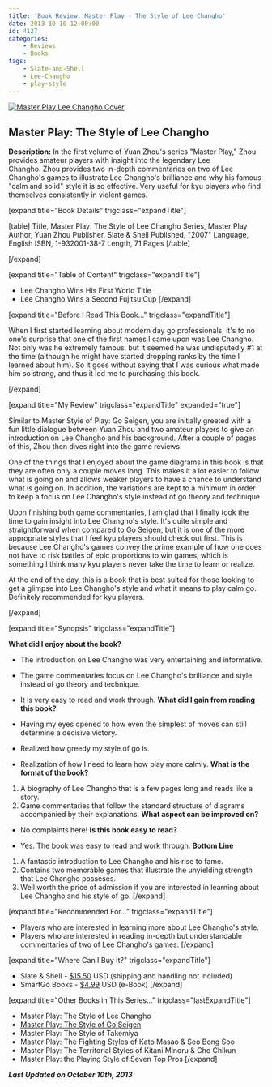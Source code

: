 ```yaml
---
title: 'Book Review: Master Play - The Style of Lee Changho'
date: 2013-10-10 12:00:00
id: 4127
categories:
	- Reviews
	- Books
tags:
	- Slate-and-Shell
	- Lee-Changho
	- play-style
---
```


[![Master Play Lee Changho Cover](http://www.bengozen.com/wp-content/uploads/2013/10/Master-Play-Lee-Changho-Cover.jpg)](http://www.bengozen.com/wp-content/uploads/2013/10/Master-Play-Lee-Changho-Cover.jpg)

## Master Play: The Style of Lee Changho

**Description:** In the first volume of Yuan Zhou's series "Master Play," Zhou provides amateur players with insight into the legendary Lee Changho. Zhou provides two in-depth commentaries on two of Lee Changho's games to illustrate Lee Changho's brilliance and why his famous "calm and solid" style it is so effective. Very useful for kyu players who find themselves consistently in violent games.

<!--more-->

[expand title="Book Details" trigclass="expandTitle"]

[table]
Title, Master Play: The Style of Lee Changho
Series, Master Play
Author, Yuan Zhou
Publisher, Slate &amp; Shell
Published, "2007"
Language, English
ISBN, 1-932001-38-7
Length, 71 Pages
[/table]

[/expand]

[expand title="Table of Content" trigclass="expandTitle"]

*   Lee Changho Wins His First World Title
*   Lee Changho Wins a Second Fujitsu Cup
[/expand]

[expand title="Before I Read This Book..." trigclass="expandTitle"]

When I first started learning about modern day go professionals, it's to no one's surprise that one of the first names I came upon was Lee Changho. Not only was he extremely famous, but it seemed he was undisputedly #1 at the time (although he might have started dropping ranks by the time I learned about him). So it goes without saying that I was curious what made him so strong, and thus it led me to purchasing this book.

[/expand]

[expand title="My Review" trigclass="expandTitle" expanded="true"]

Similar to Master Style of Play: Go Seigen, you are initially greeted with a fun little dialogue between Yuan Zhou and two amateur players to give an introduction on Lee Changho and his background. After a couple of pages of this, Zhou then dives right into the game reviews.

One of the things that I enjoyed about the game diagrams in this book is that they are often only a couple moves long. This makes it a lot easier to follow what is going on and allows weaker players to have a chance to understand what is going on. In addition, the variations are kept to a minimum in order to keep a focus on Lee Changho's style instead of go theory and technique.

Upon finishing both game commentaries, I am glad that I finally took the time to gain insight into Lee Changho's style. It's quite simple and straightforward when compared to Go Seigen, but it is one of the more appropriate styles that I feel kyu players should check out first. This is because Lee Changho's games convey the prime example of how one does not have to risk battles of epic proportions to win games, which is something I think many kyu players never take the time to learn or realize.

At the end of the day, this is a book that is best suited for those looking to get a glimpse into Lee Changho's style and what it means to play calm go. Definitely recommended for kyu players.

[/expand]

[expand title="Synopsis" trigclass="expandTitle"]

**What did I enjoy about the book?**

*   The introduction on Lee Changho was very entertaining and informative.
*   The game commentaries focus on Lee Changho's brilliance and style instead of go theory and technique.
*   It is very easy to read and work through.
**What did I gain from reading this book?**

*   Having my eyes opened to how even the simplest of moves can still determine a decisive victory.
*   Realized how greedy my style of go is.
*   Realization of how I need to learn how play more calmly.
**What is the format of the book?**

1.  A biography of Lee Changho that is a few pages long and reads like a story.
2.  Game commentaries that follow the standard structure of diagrams accompanied by their explanations.
**What aspect can be improved on?**

*   No complaints here!
**Is this book easy to read?**

*   Yes. The book was easy to read and work through.
**Bottom Line**

1.  A fantastic introduction to Lee Changho and his rise to fame.
2.  Contains two memorable games that illustrate the unyielding strength that Lee Changho posseses.
3.  Well worth the price of admission if you are interested in learning about Lee Changho and his style of go.
[/expand]

[expand title="Recommended For..." trigclass="expandTitle"]

*   Players who are interested in learning more about Lee Changho's style.
*   Players who are interested in reading in-depth but understandable commentaries of two of Lee Changho's games.
[/expand]

[expand title="Where Can I Buy It?" trigclass="expandTitle"]

*   Slate &amp; Shell - [$15.50](http://www.slateandshell.com/SSYZ005.html) USD (shipping and handling not included)
*   SmartGo Books - [$4.99](http://www.gobooks.com/books.html "SmartGo Books") USD (e-Book)
[/expand]

[expand title="Other Books in This Series..." trigclass="lastExpandTitle"]

*   Master Play: The Style of Lee Changho
*   [Master Play: The Style of Go Seigen](http://www.bengozen.com/book-review-master-play-style-go-seigen/ "Book Review: Master Play — The Style of Go Seigen")
*   Master Play: The Style of Takemiya
*   Master Play: The Fighting Styles of Kato Masao &amp; Seo Bong Soo
*   Master Play: The Territorial Styles of Kitani Minoru &amp; Cho Chikun
*   Master Play: the Playing Style of Seven Top Pros
[/expand]

_**Last Updated on October 10th, 2013**_